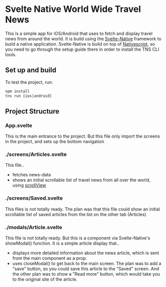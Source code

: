# Svelte Native World Wide Travel News

This is a simple app for iOS/Android that uses <a href="https://newsapi.org/"></a> to fetch and display travel news from around the world. It is build using the <a href="https://svelte-native.technology/docs">Svelte-Native</a> framework to build a native application. Svelte-Native is build on top of <a href="https://www.nativescript.org/">Nativescript</a>, so you need to go through the setup guide there in order to install the TNS CLI tools.

## Set up and build
To test the project, run:
```html
npm install
tns run [ios|android]
```

## Project Structure

### App.svelte
This is the main entrance to the project. But this file only import the screens in the project, and sets up the bottom navigation

### ./screens/Articles.svelte
This file..
- fetches news-data
- shows an initial scrollable list of travel news from all over the world, using <a href='http://svelte-natice.technology/docs#scrollview'>scrollView</a>

### ./screens/Saved.svelte
This files is not totally ready. The plan was that this file could show an initial scrollable list of saved articles from the list on the other tab (Articles)

### ./modals/Article.svelte
This file is not totally ready. But this is a component via Svelte-Native's showModal() function. It is a simple article display that..
- displays more detailed information about the news article, which is sent from the main component as a prop.
- uses closeModal() to get back to the main screen.
The plan was to add a "save" button, so you could save this article to the "Saved" screen. And the other plan was to show a "Read more" button, which would take you to the original site of the article.